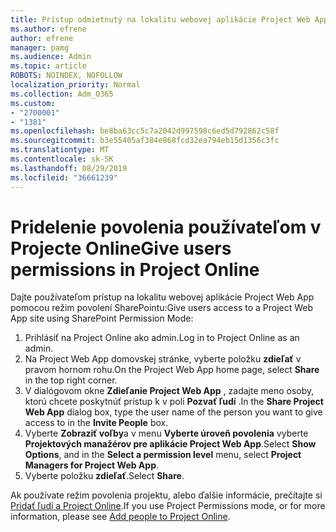 ```yaml
---
title: Prístup odmietnutý na lokalitu webovej aplikácie Project Web App
ms.author: efrene
author: efrene
manager: pamg
ms.audience: Admin
ms.topic: article
ROBOTS: NOINDEX, NOFOLLOW
localization_priority: Normal
ms.collection: Adm_O365
ms.custom:
- "2700001"
- "1381"
ms.openlocfilehash: be8ba63cc5c7a2042d997598c6ed5d792862c58f
ms.sourcegitcommit: b3e55405af384e868fcd32ea794eb15d1356c3fc
ms.translationtype: MT
ms.contentlocale: sk-SK
ms.lasthandoff: 08/29/2019
ms.locfileid: "36661239"
---
```

# <a name="give-users-permissions-in-project-online"></a><span data-ttu-id="ca50f-102">Pridelenie povolenia používateľom v Projecte Online</span><span class="sxs-lookup"><span data-stu-id="ca50f-102">Give users permissions in Project Online</span></span>

<span data-ttu-id="ca50f-103">Dajte používateľom prístup na lokalitu webovej aplikácie Project Web App pomocou režim povolení SharePointu:</span><span class="sxs-lookup"><span data-stu-id="ca50f-103">Give users access to a Project Web App site using SharePoint Permission Mode:</span></span>

1. <span data-ttu-id="ca50f-104">Prihlásiť na Project Online ako admin.</span><span class="sxs-lookup"><span data-stu-id="ca50f-104">Log in to Project Online as an admin.</span></span>
2. <span data-ttu-id="ca50f-105">Na Project Web App domovskej stránke, vyberte položku **zdieľať** v pravom hornom rohu.</span><span class="sxs-lookup"><span data-stu-id="ca50f-105">On the Project Web App home page, select **Share** in the top right corner.</span></span>
3. <span data-ttu-id="ca50f-106">V dialógovom okne **Zdieľanie Project Web App** , zadajte meno osoby, ktorú chcete poskytnúť prístup k v poli **Pozvať ľudí** .</span><span class="sxs-lookup"><span data-stu-id="ca50f-106">In the **Share Project Web App** dialog box, type the user name of the person you want to give access to in the **Invite People** box.</span></span>
4. <span data-ttu-id="ca50f-107">Vyberte **Zobraziť voľby**a v menu **Vyberte úroveň povolenia** vyberte **Projektových manažérov pre aplikácie Project Web App**.</span><span class="sxs-lookup"><span data-stu-id="ca50f-107">Select **Show Options**, and in the **Select a permission level** menu, select **Project Managers for Project Web App**.</span></span>
5. <span data-ttu-id="ca50f-108">Vyberte položku **zdieľať**.</span><span class="sxs-lookup"><span data-stu-id="ca50f-108">Select **Share**.</span></span>

<span data-ttu-id="ca50f-109">Ak používate režim povolenia projektu, alebo ďalšie informácie, prečítajte si [Pridať ľudí a Project Online](https://docs.microsoft.com/projectonline/step-2-add-people-to-project-online).</span><span class="sxs-lookup"><span data-stu-id="ca50f-109">If you use Project Permissions mode, or for more information, please see [Add people to Project Online](https://docs.microsoft.com/projectonline/step-2-add-people-to-project-online).</span></span>
